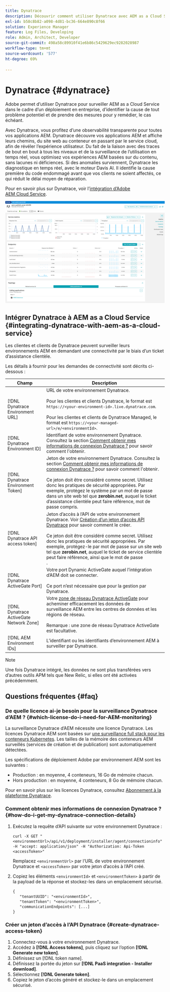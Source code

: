 ```yaml
---
title: Dynatrace
description: Découvrir comment utiliser Dynatrace avec AEM as a Cloud Service
exl-id: b58c8b82-a098-4d81-bc36-664e890c8f66
solution: Experience Manager
feature: Log Files, Developing
role: Admin, Architect, Developer
source-git-commit: 498a58c89910f41e6b86c5429629ec9282028987
workflow-type: tm+mt
source-wordcount: '577'
ht-degree: 69%

---
```


# Dynatrace {#dynatrace}

Adobe permet d’utiliser Dynatrace pour surveiller AEM as a Cloud Service dans le cadre d’un déploiement en entreprise, d’identifier la cause de tout problème potentiel et de prendre des mesures pour y remédier, le cas échéant.

Avec Dynatrace, vous profitez d’une observabilité transparente pour toutes vos applications AEM. Dynatrace découvre vos applications AEM et affiche leurs chemins, du site web au conteneur en passant par le service cloud, afin de révéler l’expérience utilisateur. Du fait de la liaison avec des traces de bout en bout à tous les niveaux et de la surveillance de l’utilisation en temps réel, vous optimisez vos expériences AEM basées sur du contenu, sans lacunes ni déficiences. Si des anomalies surviennent, Dynatrace les diagnostique en temps réel, avec le moteur Davis AI. Il identifie la cause première du code endommagé avant que vos clients ne soient affectés, ce qui réduit le délai moyen de réparation.

Pour en savoir plus sur Dynatrace, voir l’[intégration d’Adobe AEM Cloud Service](https://www.dynatrace.com/hub/detail/adobe-experience-manager-1/).

![Mesures des performances de création et de publication d’AEM](/help/implementing/cloud-manager/assets/dynatrace-performance-metrics.png)

## Intégrer Dynatrace à AEM as a Cloud Service {#integrating-dynatrace-with-aem-as-a-cloud-service}

Les clientes et clients de Dynatrace peuvent surveiller leurs environnements AEM en demandant une connectivité par le biais d’un ticket d’assistance clientèle.

Les détails à fournir pour les demandes de connectivité sont décrits ci-dessous :

| **Champ** | **Description** |
|---|---|
| [!DNL Dynatrace Environment URL] | URL de votre environnement Dynatrace.<br><br>Pour les clientes et clients Dynatrace, le format est `https://<your-environment-id>.live.dynatrace.com`.<br><br>Pour les clientes et clients de Dynatrace Managed, le format est `https://<your-managed-url>/e/<environmentId>`. |
| [!DNL Dynatrace Environment ID] | Identifiant de votre environnement Dynatrace. Consultez la section [Comment obtenir mes informations de connexion Dynatrace ?](#how-do-i-get-my-dynatrace-connection-details) pour savoir comment l&#39;obtenir. |
| [!DNL Dynatrace Environment Token] | Jeton de votre environnement Dynatrace. Consultez la section [Comment obtenir mes informations de connexion Dynatrace ?](#how-do-i-get-my-dynatrace-connection-details) pour savoir comment l&#39;obtenir.<br><br>Ce jeton doit être considéré comme secret. Utilisez donc les pratiques de sécurité appropriées. Par exemple, protégez le système par un mot de passe dans un site web tel que **zerobin.net**, auquel le ticket d’assistance clientèle peut faire référence, mot de passe compris. |
| [!DNL Dynatrace API access token] | Jeton d’accès à l’API de votre environnement Dynatrace. Voir [Création d’un jeton d’accès API Dynatrace](#create-dynatrace-access-token) pour savoir comment le créer.<br><br>Ce jeton doit être considéré comme secret. Utilisez donc les pratiques de sécurité appropriées. Par exemple, protégez-le par mot de passe sur un site web tel que **zerobin.net**, auquel le ticket de service clientèle peut faire référence, ainsi que le mot de passe <br>. |
| [!DNL Dynatrace ActiveGate Port] | Votre port Dynamic ActiveGate auquel l’intégration d’AEM doit se connecter.<br><br>Ce port n’est nécessaire que pour la gestion par Dynatrace. |
| [!DNL Dynatrace ActiveGate Network Zone] | Votre [zone de réseau Dynatrace ActiveGate](https://docs.dynatrace.com/docs/manage/network-zones) pour acheminer efficacement les données de surveillance AEM entre les centres de données et les régions de réseau.<br><br>Remarque : une zone de réseau Dynatrace ActiveGate est facultative. |
| [!DNL AEM Environment IDs] | L’identifiant ou les identifiants d’environnement AEM à surveiller par Dynatrace. |

>[!NOTE]
>
>Une fois Dynatrace intégré, les données ne sont plus transférées vers d’autres outils APM tels que New Relic, si elles ont été activées précédemment.

## Questions fréquentes {#faq}

### De quelle licence ai-je besoin pour la surveillance Dynatrace d’AEM ? {#which-license-do-i-need-for-AEM-monitoring}

La surveillance Dynatrace d’AEM nécessite une licence Dynatrace. Les licences Dynatrace AEM sont basées sur [une surveillance full stack pour les conteneurs Kubernetes](https://docs.dynatrace.com/docs/shortlink/dps-hosts#gib-hour-calculation-for-containers-and-application-only-monitoring). Les tailles de la mémoire des conteneurs AEM surveillés (services de création et de publication) sont automatiquement détectées.

Les spécifications de déploiement Adobe par environnement AEM sont les suivantes :

* Production : en moyenne, 4 conteneurs, 16 Go de mémoire chacun.
* Hors production : en moyenne, 4 conteneurs, 8 Go de mémoire chacun.

Pour en savoir plus sur les licences Dynatrace, consultez [Abonnement à la plateforme Dynatrace](https://docs.dynatrace.com/docs/shortlink/dynatrace-platform-subscription).

### Comment obtenir mes informations de connexion Dynatrace ? {#how-do-i-get-my-dynatrace-connection-details}

1. Exécutez la requête d’API suivante sur votre environnement Dynatrace :

   ```
   curl -X GET "<environmentUrl>/api/v1/deployment/installer/agent/connectioninfo" -H "accept: application/json" -H "Authorization: Api-Token <accessToken>"
   ```


   Remplacez `<environmentUrl>` par l’URL de votre environnement Dynatrace et `<accessToken>` par votre jeton d’accès à l’API créé.

1. Copiez les éléments `<environmentId>` et `<environmentToken>` à partir de la payload de la réponse et stockez-les dans un emplacement sécurisé.

   ```
   {
      "tenantUUID": "<environmentId>",
      "tenantToken": "<environmentToken>",
      "communicationEndpoints": [...]
   }
   ```

### Créer un jeton d’accès à l’API Dynatrace {#create-dynatrace-access-token}

1. Connectez-vous à votre environnement Dynatrace.
1. Accédez à **[!DNL Access tokens]**, puis cliquez sur l’option **[!DNL Generate new token]**.
1. Définissez un [!DNL token name].
1. Définissez la portée du jeton sur **[!DNL PaaS integration - Installer download]**.
1. Sélectionnez **[!DNL Generate token]**.
1. Copiez le jeton d’accès généré et stockez-le dans un emplacement sécurisé.





